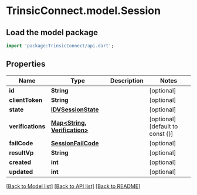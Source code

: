 # TrinsicConnect.model.Session

## Load the model package
```dart
import 'package:TrinsicConnect/api.dart';
```

## Properties
Name | Type | Description | Notes
------------ | ------------- | ------------- | -------------
**id** | **String** |  | [optional] 
**clientToken** | **String** |  | [optional] 
**state** | [**IDVSessionState**](IDVSessionState.md) |  | [optional] 
**verifications** | [**Map<String, Verification>**](Verification.md) |  | [optional] [default to const {}]
**failCode** | [**SessionFailCode**](SessionFailCode.md) |  | [optional] 
**resultVp** | **String** |  | [optional] 
**created** | **int** |  | [optional] 
**updated** | **int** |  | [optional] 

[[Back to Model list]](../README.md#documentation-for-models) [[Back to API list]](../README.md#documentation-for-api-endpoints) [[Back to README]](../README.md)


